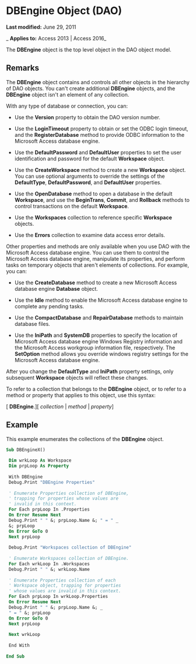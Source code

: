 
# DBEngine Object (DAO)

 **Last modified:** June 29, 2011

 _ **Applies to:** Access 2013 | Access 2016_

The  **DBEngine** object is the top level object in the DAO object model.


## Remarks

The  **DBEngine** object contains and controls all other objects in the hierarchy of DAO objects. You can't create additional **DBEngine** objects, and the **DBEngine** object isn't an element of any collection.



With any type of database or connection, you can:




- Use the  **Version** property to obtain the DAO version number.
    
- Use the  **LoginTimeout** property to obtain or set the ODBC login timeout, and the **RegisterDatabase** method to provide ODBC information to the Microsoft Access database engine.
    
- Use the  **DefaultPassword** and **DefaultUser** properties to set the user identification and password for the default **Workspace** object.
    
- Use the  **CreateWorkspace** method to create a new **Workspace** object. You can use optional arguments to override the settings of the **DefaultType**, **DefaultPassword**, and **DefaultUser** properties.
    
- Use the  **OpenDatabase** method to open a database in the default **Workspace**, and use the **BeginTrans**, **Commit**, and **Rollback** methods to control transactions on the default **Workspace**.
    
- Use the  **Workspaces** collection to reference specific **Workspace** objects.
    
- Use the  **Errors** collection to examine data access error details.
    


Other properties and methods are only available when you use DAO with the Microsoft Access database engine. You can use them to control the Microsoft Access database engine, manipulate its properties, and perform tasks on temporary objects that aren't elements of collections. For example, you can:




- Use the  **CreateDatabase** method to create a new Microsoft Access database engine **Database** object.
    
- Use the  **Idle** method to enable the Microsoft Access database engine to complete any pending tasks.
    
- Use the  **CompactDatabase** and **RepairDatabase** methods to maintain database files.
    
- Use the  **IniPath** and **SystemDB** properties to specify the location of Microsoft Access database engine Windows Registry information and the Microsoft Access workgroup information file, respectively. The **SetOption** method allows you override windows registry settings for the Microsoft Access database engine.
    


After you change the  **DefaultType** and **IniPath** property settings, only subsequent **Workspace** objects will reflect these changes.

To refer to a collection that belongs to the  **DBEngine** object, or to refer to a method or property that applies to this object, use this syntax:

[ **DBEngine**.][ _collection_ | _method_ | _property_]


## Example

This example enumerates the collections of the  **DBEngine** object.


```vb
Sub DBEngineX() 
 
 Dim wrkLoop As Workspace 
 Dim prpLoop As Property 
 
 With DBEngine 
 Debug.Print "DBEngine Properties" 
 
 ' Enumerate Properties collection of DBEngine, 
 ' trapping for properties whose values are 
 ' invalid in this context. 
 For Each prpLoop In .Properties 
 On Error Resume Next 
 Debug.Print " " &; prpLoop.Name &; " = " _ 
 &; prpLoop 
 On Error GoTo 0 
 Next prpLoop 
 
 Debug.Print "Workspaces collection of DBEngine" 
 
 ' Enumerate Workspaces collection of DBEngine. 
 For Each wrkLoop In .Workspaces 
 Debug.Print " " &; wrkLoop.Name 
 
 ' Enumerate Properties collection of each 
 ' Workspace object, trapping for properties 
 ' whose values are invalid in this context. 
 For Each prpLoop In wrkLoop.Properties 
 On Error Resume Next 
 Debug.Print " " &; prpLoop.Name &; _ 
 " = " &; prpLoop 
 On Error GoTo 0 
 Next prpLoop 
 
 Next wrkLoop 
 
 End With 
 
End Sub
```

